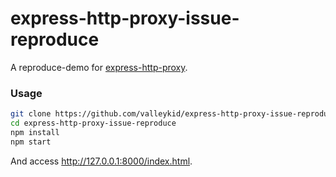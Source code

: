 # express-http-proxy-issue-reproduce

A reproduce-demo for [express-http-proxy](https://github.com/villadora/express-http-proxy).

### Usage

```bash
git clone https://github.com/valleykid/express-http-proxy-issue-reproduce
cd express-http-proxy-issue-reproduce
npm install
npm start
```

And access http://127.0.0.1:8000/index.html.
